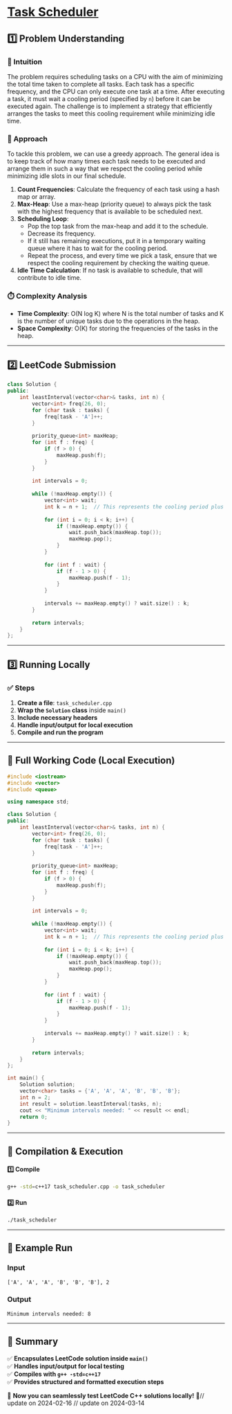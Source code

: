 # **[Task Scheduler](https://leetcode.com/problems/task-scheduler/description/)**  

## **1️⃣ Problem Understanding**  
### **📌 Intuition**  
The problem requires scheduling tasks on a CPU with the aim of minimizing the total time taken to complete all tasks. Each task has a specific frequency, and the CPU can only execute one task at a time. After executing a task, it must wait a cooling period (specified by `n`) before it can be executed again. The challenge is to implement a strategy that efficiently arranges the tasks to meet this cooling requirement while minimizing idle time.

### **🚀 Approach**  
To tackle this problem, we can use a greedy approach. The general idea is to keep track of how many times each task needs to be executed and arrange them in such a way that we respect the cooling period while minimizing idle slots in our final schedule. 

1. **Count Frequencies**: Calculate the frequency of each task using a hash map or array.
2. **Max-Heap**: Use a max-heap (priority queue) to always pick the task with the highest frequency that is available to be scheduled next.
3. **Scheduling Loop**:
   - Pop the top task from the max-heap and add it to the schedule.
   - Decrease its frequency.
   - If it still has remaining executions, put it in a temporary waiting queue where it has to wait for the cooling period.
   - Repeat the process, and every time we pick a task, ensure that we respect the cooling requirement by checking the waiting queue.
4. **Idle Time Calculation**: If no task is available to schedule, that will contribute to idle time.

### **⏱️ Complexity Analysis**  
- **Time Complexity**: O(N log K) where N is the total number of tasks and K is the number of unique tasks due to the operations in the heap.
- **Space Complexity**: O(K) for storing the frequencies of the tasks in the heap.

---  

## **2️⃣ LeetCode Submission**  
```cpp
class Solution {
public:
    int leastInterval(vector<char>& tasks, int n) {
        vector<int> freq(26, 0);
        for (char task : tasks) {
            freq[task - 'A']++;
        }
        
        priority_queue<int> maxHeap;
        for (int f : freq) {
            if (f > 0) {
                maxHeap.push(f);
            }
        }
        
        int intervals = 0;
        
        while (!maxHeap.empty()) {
            vector<int> wait;
            int k = n + 1;  // This represents the cooling period plus the current task
            
            for (int i = 0; i < k; i++) {
                if (!maxHeap.empty()) {
                    wait.push_back(maxHeap.top());
                    maxHeap.pop();
                }
            }
            
            for (int f : wait) {
                if (f - 1 > 0) {
                    maxHeap.push(f - 1);
                }
            }
            
            intervals += maxHeap.empty() ? wait.size() : k;
        }
        
        return intervals;
    }
};  
```  

---  

## **3️⃣ Running Locally**  
### **✅ Steps**  
1. **Create a file**: `task_scheduler.cpp`  
2. **Wrap the `Solution` class** inside `main()`  
3. **Include necessary headers**  
4. **Handle input/output for local execution**  
5. **Compile and run the program**  

---  

## **📝 Full Working Code (Local Execution)**  
```cpp
#include <iostream>
#include <vector>
#include <queue>

using namespace std;

class Solution {
public:
    int leastInterval(vector<char>& tasks, int n) {
        vector<int> freq(26, 0);
        for (char task : tasks) {
            freq[task - 'A']++;
        }
        
        priority_queue<int> maxHeap;
        for (int f : freq) {
            if (f > 0) {
                maxHeap.push(f);
            }
        }
        
        int intervals = 0;
        
        while (!maxHeap.empty()) {
            vector<int> wait;
            int k = n + 1;  // This represents the cooling period plus the current task
            
            for (int i = 0; i < k; i++) {
                if (!maxHeap.empty()) {
                    wait.push_back(maxHeap.top());
                    maxHeap.pop();
                }
            }
            
            for (int f : wait) {
                if (f - 1 > 0) {
                    maxHeap.push(f - 1);
                }
            }
            
            intervals += maxHeap.empty() ? wait.size() : k;
        }
        
        return intervals;
    }
};

int main() {
    Solution solution;
    vector<char> tasks = {'A', 'A', 'A', 'B', 'B', 'B'};
    int n = 2;
    int result = solution.leastInterval(tasks, n);
    cout << "Minimum intervals needed: " << result << endl;
    return 0;
}
```  

---  

## **🔧 Compilation & Execution**  
#### **1️⃣ Compile**  
```bash
g++ -std=c++17 task_scheduler.cpp -o task_scheduler
```  

#### **2️⃣ Run**  
```bash
./task_scheduler
```  

---  

## **🎯 Example Run**  
### **Input**  
```
['A', 'A', 'A', 'B', 'B', 'B'], 2
```  
### **Output**  
```
Minimum intervals needed: 8
```  

---  

## **📌 Summary**  
✅ **Encapsulates LeetCode solution inside `main()`**  
✅ **Handles input/output for local testing**  
✅ **Compiles with `g++ -std=c++17`**  
✅ **Provides structured and formatted execution steps**  

🚀 **Now you can seamlessly test LeetCode C++ solutions locally!** 🚀// update on 2024-02-16
// update on 2024-03-14
